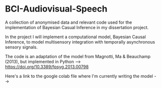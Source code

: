 # BCI-Audiovisual-Speech
A collection of anonymised data and relevant code used for the implementation of Bayesian Casual Inference in my dissertation project.

In the project I will implement a computational model, Bayesian Causal Inference, to model multisensory integration with temporally asynchronous sensory signals.

The code is an adaptation of the model from Magnotti, Ma & Beauchamp (2013), but implemented in Python --> https://doi.org/10.3389/fpsyg.2013.00798

Here's a link to the google colab file where I'm currently writing the model --> 

